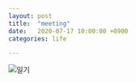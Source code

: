 ```yaml
---
layout: post
title:  "meeting"
date:   2020-07-17 10:00:00 +0900
categories: life

---
```



![일기]({{site.baseurl}}/images/2020-07-17.png)


